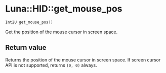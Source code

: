 # Luna::HID::get_mouse_pos

```c++
Int2U get_mouse_pos()
```

Get the position of the mouse cursor in screen space. 



## Return value
Returns the position of the mouse cursor in screen space. If screen cursor API is not supported, returns `(0, 0)` always. 

